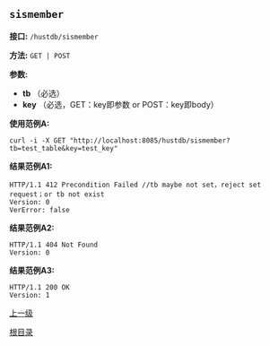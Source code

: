 `sismember`
----------

**接口:** `/hustdb/sismember`

**方法:** `GET | POST`

**参数:** 

*  **tb** （必选）  
*  **key** （必选，GET：key即参数 or POST：key即body）  

**使用范例A:**

    curl -i -X GET "http://localhost:8085/hustdb/sismember?tb=test_table&key=test_key"

**结果范例A1:**

	HTTP/1.1 412 Precondition Failed //tb maybe not set，reject set request；or tb not exist
	Version: 0
	VerError: false

**结果范例A2:**

	HTTP/1.1 404 Not Found
	Version: 0
	
**结果范例A3:**

	HTTP/1.1 200 OK
	Version: 1

[上一级](../hustdb.md)

[根目录](../../../index.md)